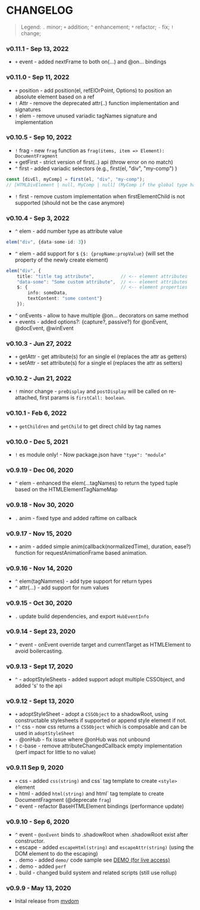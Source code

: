 # CHANGELOG

> Legend: `.` minor; `+` addition; `^` enhancement; `*` refactor; `-` fix; `!` change; 

### v0.11.1 - Sep 13, 2022

- `+` event - added nextFrame to both on(...) and @on... bindings

### v0.11.0 - Sep 11, 2022

- `+` position - add position(el, refElOrPoint, Options) to position an absolute element based on a ref
- `!` Attr - remove the deprecated attr(..) function implementation and signatures
- `!` elem - remove unused variadic tagNames signature and implementation

### v0.10.5 - Sep 10, 2022

- `!` frag - new `frag` function as `frag(items, item => Element): DocumentFragment`
- `+` getFirst - strict version of first(..) api (throw error on no match)
- `^` first - added variadic selectors (e.g., first(el, "div", "my-comp") )
```ts
const [divEl, myComp] = first(el, "div", "my-comp");
// [HTMLDivElement | null, MyComp | null] (MyComp if the global type has been updated for this tag name)
```
- `!` first - remove custom implementation when firstElementChild is not supported (should not be the case anymore)

### v0.10.4 - Sep 3, 2022

- `^` elem - add number type as attribute value
```ts
elem("div", {data-some-id: 3})
```
- `^` elem - add support for `$` `{$: {propName:propValue}` (will set the property of the newly create element)
```ts
elem("div", {
	title: "title tag attribute",          // <-- element attributes
	"data-some": "Some custom attribute",  // <-- element attributes
	$: {                                   // <-- element properties
		info: someData, 
		textContent: "some content"}
	});
```
- `^` onEvents - allow to have multiple @on... decorators on same method
- `+` events - added options?: {capture?, passive?) for @onEvent, @docEvent, @winEvent

### v0.10.3 - Jun 27, 2022

- `+` getAttr - get attribute(s) for an single el (replaces the attr as getters)
- `+` setAttr - set attribute(s) for a single el (replaces the attr as setters)

### v0.10.2 - Jun 21, 2022

- `!` minor change - `preDisplay` and `postDisplay` will be called on re-attached, first params is `firstCall: boolean`.

### v0.10.1 - Feb 6, 2022

- `+` `getChildren` and `getChild` to get direct child by tag names

### v0.10.0 - Dec 5, 2021

- `!` es module only! - Now package.json have `"type": "module"`

### v0.9.19 - Dec 06, 2020

- `^` elem - enhanced the elem(...tagNames) to return the typed tuple based on the HTMLElementTagNameMap

### v0.9.18 - Nov 30, 2020

- `.` anim - fixed type and added raftime on callback

### v0.9.17 - Nov 15, 2020

- `+` anim - added simple anim(callback(normalizedTime), duration, ease?) function for requestAnimationFrame based animation. 

### v0.9.16 - Nov 14, 2020

- `^` elem(tagNammes) - add type support for return types
- `^` attr(...) - add support for num values

### v0.9.15 - Oct 30, 2020

- `.` update build dependencies, and export `HubEventInfo`

### v0.9.14 - Sept 23, 2020

- `^` event - onEvent override target and currentTarget as HTMLElement to avoid boilercasting.

### v0.9.13 - Sept 17, 2020

- `^` - adoptStyleSheets - added support adopt multiple CSSObject, and added 's' to the api

### v0.9.12 - Sept 13, 2020

- `+` adoptStyleSheet - adopt a `CSSObject` to a shadowRoot, using constructable stylesheets if supported or append style element if not.
- `!^` css - now css returns a `CSSObject` which is composable and can be used in `adoptStyleSheet`
- `-` @onHub - fix issue where @onHub was not unbound
- `!` c-base - remove attributeChangedCallback empty implementation (perf impact for little to no value)

### v0.9.11 Sep 9, 2020

- `+` css - added `css(string)` and css\` tag template to create `<style>` element
- `+` html - added `html(string)` and html\` tag template to create DocumentFragment (@deprecate `frag`)
- `^` event - refactor BaseHTMLElement bindings (performance update)


### v0.9.10 - Sep 6, 2020

- `^` event - `@onEvent` binds to .shadowRoot when .shadowRoot exist after constructor.
- `+` escape - added `escapeHtml(string)` and `escapeAttr(string)` (using the DOM element to do the escaping)
- `.` demo - added `demo/` code sample see [DEMO (for live access)](https://demo.dom-native.org/core/index.html)
- `.` demo - added `perf`
- `.` build - changed build system and related scripts (still use rollup)


### v0.9.9 - May 13, 2020

- Inital release from [mvdom](https://github.com/mvdom/mvdom)











